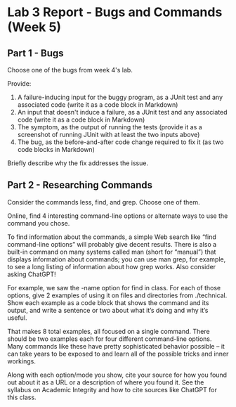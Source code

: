 # Lab 3 Report - Bugs and Commands (Week 5)

## Part 1 - Bugs

Choose one of the bugs from week 4's lab.

Provide:

1. A failure-inducing input for the buggy program, as a JUnit test and any associated code (write it as a code block in Markdown)
2. An input that doesn't induce a failure, as a JUnit test and any associated code (write it as a code block in Markdown)
3. The symptom, as the output of running the tests (provide it as a screenshot of running JUnit with at least the two inputs above)
4. The bug, as the before-and-after code change required to fix it (as two code blocks in Markdown)

Briefly describe why the fix addresses the issue.

## Part 2 - Researching Commands

Consider the commands less, find, and grep. Choose one of them.

Online, find 4 interesting command-line options or alternate ways to use the command you chose. 

To find information about the commands, a simple Web search like “find command-line options” will probably give decent results. 
There is also a built-in command on many systems called man (short for “manual”) that displays information about commands; 
you can use man grep, for example, to see a long listing of information about how grep works. Also consider asking ChatGPT!

For example, we saw the -name option for find in class. For each of those options, give 2 examples of using it on files and 
directories from ./technical. Show each example as a code block that shows the command and its output, and write a sentence 
or two about what it’s doing and why it’s useful.

That makes 8 total examples, all focused on a single command. There should be two examples each for four different 
command-line options. Many commands like these have pretty sophisticated behavior possible – it can take years to 
be exposed to and learn all of the possible tricks and inner workings.

Along with each option/mode you show, cite your source for how you found out about it as a URL or a description 
of where you found it. See the syllabus on Academic Integrity and how to cite sources like ChatGPT for this class.

